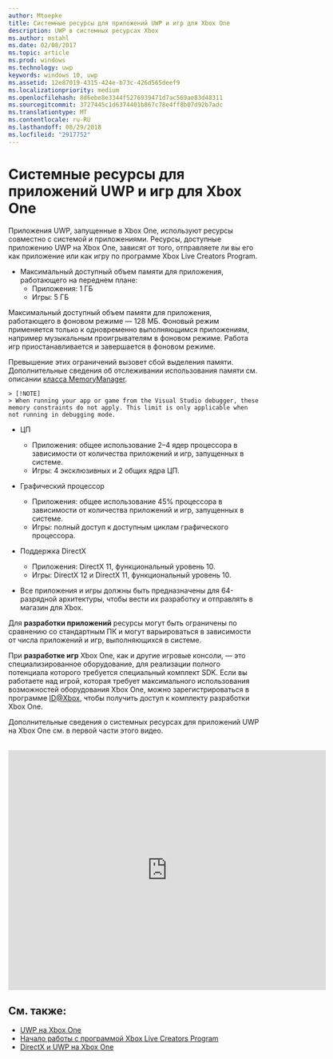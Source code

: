 ```yaml
---
author: Mtoepke
title: Системные ресурсы для приложений UWP и игр для Xbox One
description: UWP в системных ресурсах Xbox
ms.author: mstahl
ms.date: 02/08/2017
ms.topic: article
ms.prod: windows
ms.technology: uwp
keywords: windows 10, uwp
ms.assetid: 12e87019-4315-424e-b73c-426d565deef9
ms.localizationpriority: medium
ms.openlocfilehash: 8d6ebe8e3344f5276939471d7ac569ae83d48311
ms.sourcegitcommit: 3727445c1d6374401b867c78e4ff8b07d92b7adc
ms.translationtype: MT
ms.contentlocale: ru-RU
ms.lasthandoff: 08/29/2018
ms.locfileid: "2917752"
---
```

# <a name="system-resources-for-uwp-apps-and-games-on-xbox-one"></a>Системные ресурсы для приложений UWP и игр для Xbox One

Приложения UWP, запущенные в Xbox One, используют ресурсы совместно с системой и приложениями. Ресурсы, доступные приложению UWP на Xbox One, зависят от того, отправляете ли вы его как приложение или как игру по программе Xbox Live Creators Program.

* Максимальный доступный объем памяти для приложения, работающего на переднем плане:
    * Приложения: 1 ГБ
    * Игры: 5 ГБ

Максимальный доступный объем памяти для приложения, работающего в фоновом режиме — 128 МБ. Фоновый режим применяется только к одновременно выполняющимся приложениям, например музыкальным проигрывателям в фоновом режиме.  Работа игр приостанавливается и завершается в фоновом режиме.

Превышение этих ограничений вызовет сбой выделения памяти. Дополнительные сведения об отслеживании использования памяти см. описании [класса MemoryManager](https://msdn.microsoft.com/library/windows/apps/windows.system.memorymanager.aspx).
    
    > [!NOTE]
    > When running your app or game from the Visual Studio debugger, these memory constraints do not apply. This limit is only applicable when not running in debugging mode.

* ЦП
    * Приложения: общее использование 2–4 ядер процессора в зависимости от количества приложений и игр, запущенных в системе.
    * Игры: 4 эксклюзивных и 2 общих ядра ЦП.

* Графический процессор
    * Приложения: общее использование 45% процессора в зависимости от количества приложений и игр, запущенных в системе.
    * Игры: полный доступ к доступным циклам графического процессора.

* Поддержка DirectX
    * Приложения: DirectX 11, функциональный уровень 10.
    * Игры: DirectX 12 и DirectX 11, функциональный уровень 10.

* Все приложения и игры должны быть предназначены для 64-разрядной архитектуры, чтобы вести их разработку и отправлять в магазин для Xbox.  

Для **разработки приложений** ресурсы могут быть ограничены по сравнению со стандартным ПК и могут варьироваться в зависимости от числа приложений и игр, выполняющихся в системе.

При **разработке игр** Xbox One, как и другие игровые консоли, — это специализированное оборудование, для реализации полного потенциала которого требуется специальный комплект SDK. Если вы работаете над игрой, которая требует максимального использования возможностей оборудования Xbox One, можно зарегистрироваться в программе [ID@Xbox](http://www.xbox.com/Developers/id), чтобы получить доступ к комплекту разработки Xbox One.


Дополнительные сведения о системных ресурсах для приложений UWP на Xbox One см. в первой части этого видео.
</br>
</br>
<iframe src="https://mva.microsoft.com/en-US/training-courses-embed/developing-xbox-one-applications-16860/Video-What-s-Unique--vk0fOPf9C_2006218965" width="636" height="480" allowFullScreen frameBorder="0"></iframe>

## <a name="see-also"></a>См. также:
- [UWP на Xbox One](index.md)
- [Начало работы с программой Xbox Live Creators Program](../xbox-live/get-started-with-creators/get-started-with-xbox-live-creators.md)
- [DirectX и UWP на Xbox One](https://blogs.msdn.microsoft.com/chuckw/2017/12/15/directx-and-uwp-on-xbox-one/)

